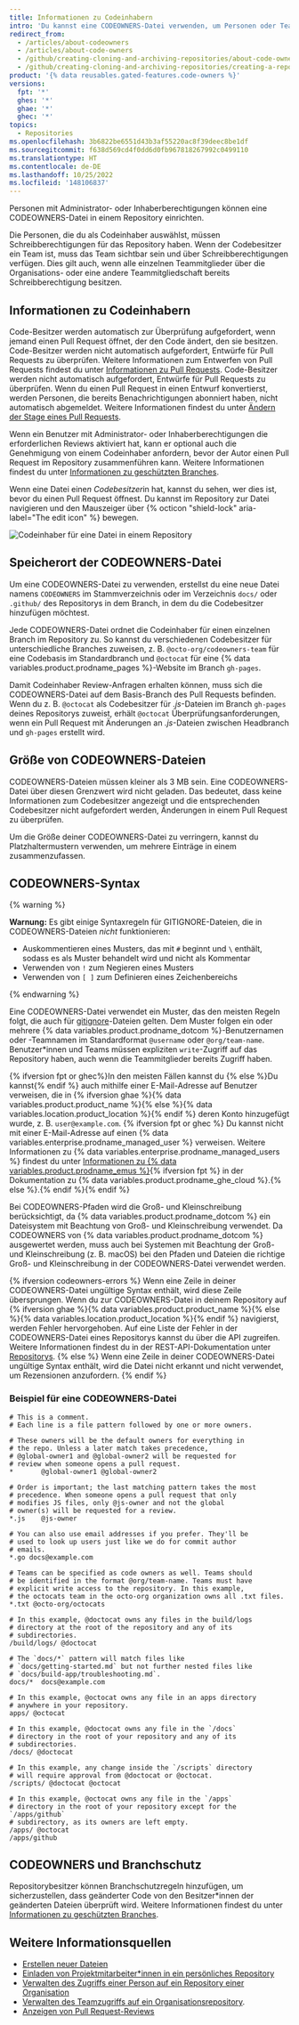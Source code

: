 ```yaml
---
title: Informationen zu Codeinhabern
intro: 'Du kannst eine CODEOWNERS-Datei verwenden, um Personen oder Teams zu definieren, die für den Code in einem Repository verantwortlich sind.'
redirect_from:
  - /articles/about-codeowners
  - /articles/about-code-owners
  - /github/creating-cloning-and-archiving-repositories/about-code-owners
  - /github/creating-cloning-and-archiving-repositories/creating-a-repository-on-github/about-code-owners
product: '{% data reusables.gated-features.code-owners %}'
versions:
  fpt: '*'
  ghes: '*'
  ghae: '*'
  ghec: '*'
topics:
  - Repositories
ms.openlocfilehash: 3b6822be6551d43b3af55220ac8f39deec8be1df
ms.sourcegitcommit: f638d569cd4f0dd6d0fb967818267992c0499110
ms.translationtype: HT
ms.contentlocale: de-DE
ms.lasthandoff: 10/25/2022
ms.locfileid: '148106837'
---
```

Personen mit Administrator- oder Inhaberberechtigungen können eine CODEOWNERS-Datei in einem Repository einrichten.

Die Personen, die du als Codeinhaber auswählst, müssen Schreibberechtigungen für das Repository haben. Wenn der Codebesitzer ein Team ist, muss das Team sichtbar sein und über Schreibberechtigungen verfügen. Dies gilt auch, wenn alle einzelnen Teammitglieder über die Organisations- oder eine andere Teammitgliedschaft bereits Schreibberechtigung besitzen.

## Informationen zu Codeinhabern

Code-Besitzer werden automatisch zur Überprüfung aufgefordert, wenn jemand einen Pull Request öffnet, der den Code ändert, den sie besitzen. Code-Besitzer werden nicht automatisch aufgefordert, Entwürfe für Pull Requests zu überprüfen. Weitere Informationen zum Entwerfen von Pull Requests findest du unter [Informationen zu Pull Requests](/github/collaborating-with-issues-and-pull-requests/about-pull-requests#draft-pull-requests). Code-Besitzer werden nicht automatisch aufgefordert, Entwürfe für Pull Requests zu überprüfen. Wenn du einen Pull Request in einen Entwurf konvertierst, werden Personen, die bereits Benachrichtigungen abonniert haben, nicht automatisch abgemeldet. Weitere Informationen findest du unter [Ändern der Stage eines Pull Requests](/github/collaborating-with-issues-and-pull-requests/changing-the-stage-of-a-pull-request).

Wenn ein Benutzer mit Administrator- oder Inhaberberechtigungen die erforderlichen Reviews aktiviert hat, kann er optional auch die Genehmigung von einem Codeinhaber anfordern, bevor der Autor einen Pull Request im Repository zusammenführen kann. Weitere Informationen findest du unter [Informationen zu geschützten Branches](/github/administering-a-repository/about-protected-branches#require-pull-request-reviews-before-merging).

Wenn eine Datei eine*n Codebesitzer*in hat, kannst du sehen, wer dies ist, bevor du einen Pull Request öffnest. Du kannst im Repository zur Datei navigieren und den Mauszeiger über {% octicon "shield-lock" aria-label="The edit icon" %} bewegen.

![Codeinhaber für eine Datei in einem Repository](/assets/images/help/repository/code-owner-for-a-file.png)

## Speicherort der CODEOWNERS-Datei

Um eine CODEOWNERS-Datei zu verwenden, erstellst du eine neue Datei namens `CODEOWNERS` im Stammverzeichnis oder im Verzeichnis `docs/` oder `.github/` des Repositorys in dem Branch, in dem du die Codebesitzer hinzufügen möchtest.

Jede CODEOWNERS-Datei ordnet die Codeinhaber für einen einzelnen Branch im Repository zu. So kannst du verschiedenen Codebesitzer für unterschiedliche Branches zuweisen, z. B. `@octo-org/codeowners-team` für eine Codebasis im Standardbranch und `@octocat` für eine {% data variables.product.prodname_pages %}-Website im Branch `gh-pages`.

Damit Codeinhaber Review-Anfragen erhalten können, muss sich die CODEOWNERS-Datei auf dem Basis-Branch des Pull Requests befinden. Wenn du z. B. `@octocat` als Codebesitzer für *.js*-Dateien im Branch `gh-pages` deines Repositorys zuweist, erhält `@octocat` Überprüfungsanforderungen, wenn ein Pull Request mit Änderungen an *.js*-Dateien zwischen Headbranch und `gh-pages` erstellt wird.

## Größe von CODEOWNERS-Dateien

CODEOWNERS-Dateien müssen kleiner als 3 MB sein. Eine CODEOWNERS-Datei über diesen Grenzwert wird nicht geladen. Das bedeutet, dass keine Informationen zum Codebesitzer angezeigt und die entsprechenden Codebesitzer nicht aufgefordert werden, Änderungen in einem Pull Request zu überprüfen.

Um die Größe deiner CODEOWNERS-Datei zu verringern, kannst du Platzhaltermustern verwenden, um mehrere Einträge in einem zusammenzufassen.

## CODEOWNERS-Syntax

{% warning %}

**Warnung:** Es gibt einige Syntaxregeln für GITIGNORE-Dateien, die in CODEOWNERS-Dateien *nicht* funktionieren:
- Auskommentieren eines Musters, das mit `#` beginnt und `\` enthält, sodass es als Muster behandelt wird und nicht als Kommentar
- Verwenden von `!` zum Negieren eines Musters
- Verwenden von `[ ]` zum Definieren eines Zeichenbereichs

{% endwarning %}

Eine CODEOWNERS-Datei verwendet ein Muster, das den meisten Regeln folgt, die auch für [gitignore](https://git-scm.com/docs/gitignore#_pattern_format)-Dateien gelten. Dem Muster folgen ein oder mehrere {% data variables.product.prodname_dotcom %}-Benutzernamen oder -Teamnamen im Standardformat `@username` oder `@org/team-name`. Benutzer*innen und Teams müssen expliziten `write`-Zugriff auf das Repository haben, auch wenn die Teammitglieder bereits Zugriff haben.

{% ifversion fpt or ghec%}In den meisten Fällen kannst du {% else %}Du kannst{% endif %} auch mithilfe einer E-Mail-Adresse auf Benutzer verweisen, die in {% ifversion ghae %}{% data variables.product.product_name %}{% else %}{% data variables.location.product_location %}{% endif %} deren Konto hinzugefügt wurde, z. B. `user@example.com`. {% ifversion fpt or ghec %} Du kannst nicht mit einer E-Mail-Adresse auf einen {% data variables.enterprise.prodname_managed_user %} verweisen. Weitere Informationen zu {% data variables.enterprise.prodname_managed_users %} findest du unter [Informationen zu {% data variables.product.prodname_emus %}](/enterprise-cloud@latest/admin/identity-and-access-management/managing-iam-with-enterprise-managed-users/about-enterprise-managed-users){% ifversion fpt %} in der Dokumentation zu {% data variables.product.prodname_ghe_cloud %}.{% else %}.{% endif %}{% endif %}

Bei CODEOWNERS-Pfaden wird die Groß- und Kleinschreibung berücksichtigt, da {% data variables.product.prodname_dotcom %} ein Dateisystem mit Beachtung von Groß- und Kleinschreibung verwendet. Da CODEOWNERS von {% data variables.product.prodname_dotcom %} ausgewertet werden, muss auch bei Systemen mit Beachtung der Groß- und Kleinschreibung (z. B. macOS) bei den Pfaden und Dateien die richtige Groß- und Kleinschreibung in der CODEOWNERS-Datei verwendet werden.

{% ifversion codeowners-errors %} Wenn eine Zeile in deiner CODEOWNERS-Datei ungültige Syntax enthält, wird diese Zeile übersprungen. Wenn du zur CODEOWNERS-Datei in deinem Repository auf {% ifversion ghae %}{% data variables.product.product_name %}{% else %}{% data variables.location.product_location %}{% endif %} navigierst, werden Fehler hervorgehoben. Auf eine Liste der Fehler in der CODEOWNERS-Datei eines Repositorys kannst du über die API zugreifen. Weitere Informationen findest du in der REST-API-Dokumentation unter [Repositorys](/rest/reference/repos#list-codeowners-errors).
{% else %} Wenn eine Zeile in deiner CODEOWNERS-Datei ungültige Syntax enthält, wird die Datei nicht erkannt und nicht verwendet, um Rezensionen anzufordern.
{% endif %}

### Beispiel für eine CODEOWNERS-Datei
```
# This is a comment.
# Each line is a file pattern followed by one or more owners.

# These owners will be the default owners for everything in
# the repo. Unless a later match takes precedence,
# @global-owner1 and @global-owner2 will be requested for
# review when someone opens a pull request.
*       @global-owner1 @global-owner2

# Order is important; the last matching pattern takes the most
# precedence. When someone opens a pull request that only
# modifies JS files, only @js-owner and not the global
# owner(s) will be requested for a review.
*.js    @js-owner

# You can also use email addresses if you prefer. They'll be
# used to look up users just like we do for commit author
# emails.
*.go docs@example.com

# Teams can be specified as code owners as well. Teams should
# be identified in the format @org/team-name. Teams must have
# explicit write access to the repository. In this example,
# the octocats team in the octo-org organization owns all .txt files.
*.txt @octo-org/octocats

# In this example, @doctocat owns any files in the build/logs
# directory at the root of the repository and any of its
# subdirectories.
/build/logs/ @doctocat

# The `docs/*` pattern will match files like
# `docs/getting-started.md` but not further nested files like
# `docs/build-app/troubleshooting.md`.
docs/*  docs@example.com

# In this example, @octocat owns any file in an apps directory
# anywhere in your repository.
apps/ @octocat

# In this example, @doctocat owns any file in the `/docs`
# directory in the root of your repository and any of its
# subdirectories.
/docs/ @doctocat

# In this example, any change inside the `/scripts` directory
# will require approval from @doctocat or @octocat.
/scripts/ @doctocat @octocat

# In this example, @octocat owns any file in the `/apps`
# directory in the root of your repository except for the `/apps/github`
# subdirectory, as its owners are left empty.
/apps/ @octocat
/apps/github
```

## CODEOWNERS und Branchschutz
Repositorybesitzer können Branchschutzregeln hinzufügen, um sicherzustellen, dass geänderter Code von den Besitzer*innen der geänderten Dateien überprüft wird. Weitere Informationen findest du unter [Informationen zu geschützten Branches](/github/administering-a-repository/defining-the-mergeability-of-pull-requests/about-protected-branches).

## Weitere Informationsquellen

- [Erstellen neuer Dateien](/articles/creating-new-files)
- [Einladen von Projektmitarbeiter*innen in ein persönliches Repository](/articles/inviting-collaborators-to-a-personal-repository)
- [Verwalten des Zugriffs einer Person auf ein Repository einer Organisation](/articles/managing-an-individual-s-access-to-an-organization-repository)
- [Verwalten des Teamzugriffs auf ein Organisationsrepository](/articles/managing-team-access-to-an-organization-repository).
- [Anzeigen von Pull Request-Reviews](/pull-requests/collaborating-with-pull-requests/reviewing-changes-in-pull-requests/viewing-a-pull-request-review)
